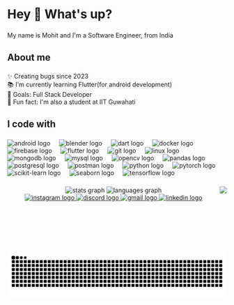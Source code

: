 <h1 align="left">Hey 👋 What's up?</h1>

###

<p align="left">My name is Mohit and I'm a Software Engineer, from India</p>

###

<h2 align="left">About me</h2>

###

<p align="left">✨ Creating bugs since 2023<br>📚 I'm currently learning Flutter(for android development)<br>🎯 Goals: Full Stack Developer<br>🎲 Fun fact: I'm also a student at IIT Guwahati</p>

###

<h2 align="left">I code with</h2>

###
<p align="left">
  <!-- Android -->
  <img src="https://cdn.jsdelivr.net/gh/devicons/devicon/icons/android/android-original-wordmark.svg" height="40" alt="android logo" />
  <img width="12"/>


  <!-- Blender -->
  <img src="https://download.blender.org/branding/community/blender_community_badge_white.svg" height="40" alt="blender logo" />
  <img width="12"/>

  <!-- Dart -->
  <img src="https://cdn.jsdelivr.net/gh/devicons/devicon/icons/dart/dart-original.svg" height="40" alt="dart logo" />
  <img width="12"/>

  <!-- Docker -->
  <img src="https://cdn.jsdelivr.net/gh/devicons/devicon/icons/docker/docker-original-wordmark.svg" height="40" alt="docker logo" />
  <img width="12"/>

  <!-- Firebase -->
  <img src="https://cdn.jsdelivr.net/gh/devicons/devicon/icons/firebase/firebase-plain.svg" height="40" alt="firebase logo" />
  <img width="12"/>


  <!-- Flutter -->
  <img src="https://cdn.jsdelivr.net/gh/devicons/devicon/icons/flutter/flutter-original.svg" height="40" alt="flutter logo" />
  <img width="12"/>

  <!-- Git -->
  <img src="https://cdn.jsdelivr.net/gh/devicons/devicon/icons/git/git-original.svg" height="40" alt="git logo" />
  <img width="12"/>

  <!-- Linux -->
  <img src="https://cdn.jsdelivr.net/gh/devicons/devicon/icons/linux/linux-original.svg" height="40" alt="linux logo" />
  <img width="12"/>

  <!-- MongoDB -->
  <img src="https://cdn.jsdelivr.net/gh/devicons/devicon/icons/mongodb/mongodb-original-wordmark.svg" height="40" alt="mongodb logo" />
  <img width="12"/>

  <!-- MySQL -->
  <img src="https://cdn.jsdelivr.net/gh/devicons/devicon/icons/mysql/mysql-original-wordmark.svg" height="40" alt="mysql logo" />
  <img width="12"/>

  <!-- OpenCV -->
  <img src="https://www.vectorlogo.zone/logos/opencv/opencv-icon.svg" height="40" alt="opencv logo" />
  <img width="12"/>

  <!-- Pandas -->
  <img src="https://cdn.jsdelivr.net/gh/devicons/devicon/icons/pandas/pandas-original.svg" height="40" alt="pandas logo" />
  <img width="12"/>

  <!-- PostgreSQL -->
  <img src="https://cdn.jsdelivr.net/gh/devicons/devicon/icons/postgresql/postgresql-original-wordmark.svg" height="40" alt="postgresql logo" />
  <img width="12"/>

  <!-- Postman -->
  <img src="https://www.vectorlogo.zone/logos/getpostman/getpostman-icon.svg" height="40" alt="postman logo" />
  <img width="12"/>

  <!-- Python -->
  <img src="https://cdn.jsdelivr.net/gh/devicons/devicon/icons/python/python-original.svg" height="40" alt="python logo" />
  <img width="12"/>

  <!-- PyTorch -->
  <img src="https://www.vectorlogo.zone/logos/pytorch/pytorch-icon.svg" height="40" alt="pytorch logo" />
  <img width="12"/>

  <!-- Scikit-learn -->
  <img src="https://upload.wikimedia.org/wikipedia/commons/0/05/Scikit_learn_logo_small.svg" height="40" alt="scikit-learn logo" />
  <img width="12"/>

  <!-- Seaborn -->
  <img src="https://seaborn.pydata.org/_images/logo-mark-lightbg.svg" height="40" alt="seaborn logo" />
  <img width="12"/>

  <!-- TensorFlow -->
  <img src="https://www.vectorlogo.zone/logos/tensorflow/tensorflow-icon.svg" height="40" alt="tensorflow logo" />
</p>

###

<div align="center">
  <img src="https://github-readme-stats.vercel.app/api?username=Mohit5209&hide_title=false&hide_rank=false&show_icons=true&include_all_commits=true&count_private=true&disable_animations=false&theme=dracula&locale=en&hide_border=false" height="150" alt="stats graph"  />
  <img src="https://github-readme-stats.vercel.app/api/top-langs?username=Mohit5209&locale=en&hide_title=false&layout=compact&card_width=320&langs_count=5&theme=dracula&hide_border=false" height="150" alt="languages graph"  />


<img align="right" height="150" src="https://media1.tenor.com/m/fwrky34J6o8AAAAC/luffy-monkey-d-luffy.gif"  />
</div>


<div align="center">
  <a href="https://www.instagram.com/mohit.rapria.5209" target="_blank">
    <img src="https://img.shields.io/static/v1?message=Instagram&logo=instagram&label=&color=E4405F&logoColor=white&labelColor=&style=for-the-badge" height="35" alt="instagram logo" />
  </a>
  <a href="https://discord.com/users/YOUR_USER_ID" target="_blank">
    <img src="https://img.shields.io/static/v1?message=Discord&logo=discord&label=&color=7289DA&logoColor=white&labelColor=&style=for-the-badge" height="35" alt="discord logo" />
  </a>
  <a href="mailto:mohitbhai12348@gmail.com" target="_blank">
    <img src="https://img.shields.io/static/v1?message=Gmail&logo=gmail&label=&color=D14836&logoColor=white&labelColor=&style=for-the-badge" height="35" alt="gmail logo" />
  </a>
  <a href="https://www.linkedin.com/in/mohit-rapria-b26580365" target="_blank">
    <img src="https://img.shields.io/static/v1?message=LinkedIn&logo=linkedin&label=&color=0077B5&logoColor=white&labelColor=&style=for-the-badge" height="35" alt="linkedin logo" />
  </a>
</div>

<!-- GitHub contribution graph snake animation -->
<img src="https://raw.githubusercontent.com/Mohit5209/Mohit5209/output/snake.svg" alt="Snake animation" />

###
